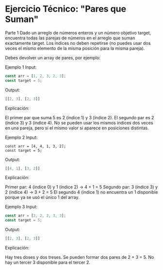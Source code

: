 # Ejercicio Técnico: "Pares que Suman"
Parte 1
Dado un arreglo de números enteros y un número objetivo target, encuentra todas las parejas de números en el arreglo que suman exactamente target.
Los índices no deben repetirse (no puedes usar dos veces el mismo elemento de la misma posición para la misma pareja).


Debes devolver un array de pares, por ejemplo:

Ejemplo 1
Input:
```typescript
const arr = [1, 2, 3, 2, 3];
const target = 5;
```
Output:
```typescript
[[2, 3], [2, 3]]
```
Explicación:

El primer par que suma 5 es 2 (índice 1) y 3 (índice 2).
El segundo par es 2 (índice 3) y 3 (índice 4).
No se pueden usar los mismos índices dos veces en una pareja, pero sí el mismo valor si aparece en posiciones distintas.



Ejemplo 2
Input:
```
const arr = [4, 4, 1, 3, 2];
const target = 5;
```
Output:

```typescript
[[4, 1], [3, 2]]
```
Explicación:

Primer par: 4 (índice 0) y 1 (índice 2) → 4 + 1 = 5
Segundo par: 3 (índice 3) y 2 (índice 4) → 3 + 2 = 5
El segundo 4 (índice 1) no encuentra un 1 disponible porque ya se usó el único 1 del array.


Ejemplo 3
Input:

``` typescript
const arr = [2, 2, 2, 3, 3];
const target = 5;
```
Output:

```typescript
[[2, 3], [2, 3]]
```
Explicación:

Hay tres doses y dos treses.
Se pueden formar dos pares de 2 + 3 = 5.
No hay un tercer 3 disponible para el tercer 2.



